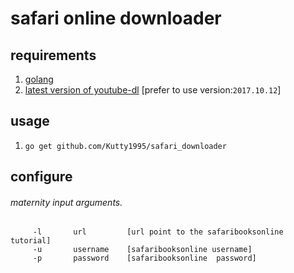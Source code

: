 # safari online downloader

## requirements

   1. [golang](https://golang.org/)
   2. [latest version of youtube-dl](https://github.com/rg3/youtube-dl) [prefer to use version:`2017.10.12`]

## usage
  
   1. `go get github.com/Kutty1995/safari_downloader`

## configure
   ###### maternity input arguments. 
  ```
       -l       url         [url point to the safaribooksonline tutorial]
       -u       username    [safaribooksonline username]
       -p       password    [safaribooksonline  password]
  ```
